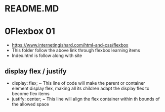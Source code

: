# README.MD

# 0Flexbox 01
 - https://www.internetingishard.com/html-and-css/flexbox
 -  This folder follow the above link through flexbox learning items
 - Index.html is follow along with site 
 

## display flex / justify

- display: flex; ~ This line of code will make the parent or 
container element display flex, making all its children
adapt the display flex to become flex items
- justify: center; ~ This line will align  the flex container within th bounds of the allowed space